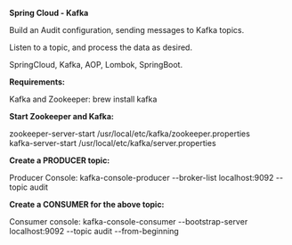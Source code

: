 **Spring Cloud - Kafka**

Build an Audit configuration, sending messages to Kafka topics.  

Listen to a topic, and process the data as desired.  

SpringCloud, Kafka, AOP, Lombok, SpringBoot.  

**Requirements:**

Kafka and Zookeeper: brew install kafka  

**Start Zookeeper and Kafka:**

zookeeper-server-start /usr/local/etc/kafka/zookeeper.properties  
kafka-server-start /usr/local/etc/kafka/server.properties  

**Create a PRODUCER topic:**

Producer Console:
kafka-console-producer --broker-list localhost:9092 --topic audit  

**Create a CONSUMER for the above topic:**

Consumer console:
kafka-console-consumer --bootstrap-server localhost:9092 --topic audit --from-beginning  


